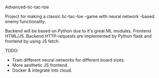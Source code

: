 Advanced-tic-tac-toe

Project for making a classic tic-tac-toe -game with neural network -based enemy functionality.

Backend will be based on Python due to it's great ML modules. Frontend HTML/JS. Backend HTTP-requests are implemented by Python flask and frontend by using JS fetch.

TODO:
- Train different neural networks for different board sizes.
- More aesthetic JS frontend
- Docker & integrate into cloud.
